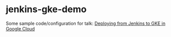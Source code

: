# jenkins-gke-demo

Some sample code/configuration for talk: [Deploying from Jenkins to GKE in Google Cloud](https://joncloudgeek.com/blog/talk-deploying-from-jenkins-to-gke-google-cloud/)